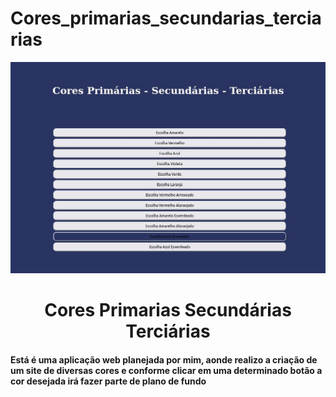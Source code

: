 # Cores_primarias_secundarias_terciarias


![ cabeçalho](https://github.com/programacaogabriel/Cores_primarias_secundarias_terciarias/blob/main/imagens_projeto/screen.jpg)


<h1 align="center">Cores Primarias Secundárias Terciárias </h1>

####  Está é uma aplicação web planejada por mim, aonde realizo a criação de um site de diversas cores e conforme clicar em uma determinado botão a cor desejada irá fazer parte de plano de fundo